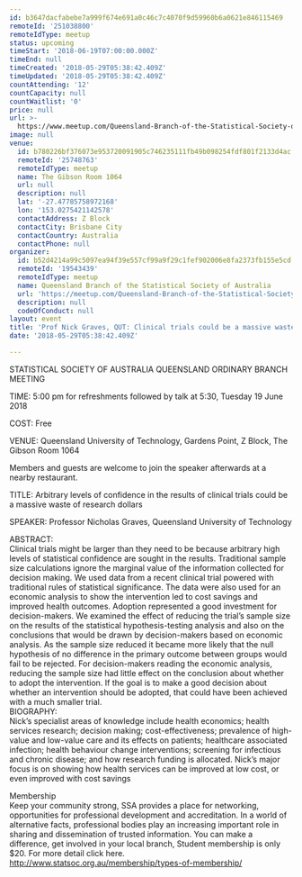 ```yaml
---
id: b3647dacfabebe7a999f674e691a0c46c7c4070f9d59960b6a0621e846115469
remoteId: '251038800'
remoteIdType: meetup
status: upcoming
timeStart: '2018-06-19T07:00:00.000Z'
timeEnd: null
timeCreated: '2018-05-29T05:38:42.409Z'
timeUpdated: '2018-05-29T05:38:42.409Z'
countAttending: '12'
countCapacity: null
countWaitlist: '0'
price: null
url: >-
  https://www.meetup.com/Queensland-Branch-of-the-Statistical-Society-of-Australia/events/251038800/
image: null
venue:
  id: b780226bf376073e953720091905c746235111fb49b098254fdf801f2133d4ac
  remoteId: '25748763'
  remoteIdType: meetup
  name: The Gibson Room 1064
  url: null
  description: null
  lat: '-27.47785758972168'
  lon: '153.0275421142578'
  contactAddress: Z Block
  contactCity: Brisbane City
  contactCountry: Australia
  contactPhone: null
organizer:
  id: b52d4214a99c5097ea94f39e557cf99a9f29c1fef902006e8fa2373fb155e5cd
  remoteId: '19543439'
  remoteIdType: meetup
  name: Queensland Branch of the Statistical Society of Australia
  url: 'https://meetup.com/Queensland-Branch-of-the-Statistical-Society-of-Australia'
  description: null
  codeOfConduct: null
layout: event
title: 'Prof Nick Graves, QUT: Clinical trials could be a massive waste of research $'
date: '2018-05-29T05:38:42.409Z'

---
```

<p>STATISTICAL SOCIETY OF AUSTRALIA QUEENSLAND ORDINARY BRANCH MEETING</p> <p>TIME: 5:00 pm for refreshments followed by talk at 5:30, Tuesday 19 June 2018</p> <p>COST: Free</p> <p>VENUE: Queensland University of Technology, Gardens Point, Z Block, The Gibson Room 1064</p> <p>Members and guests are welcome to join the speaker afterwards at a nearby restaurant.</p> <p>TITLE: Arbitrary levels of confidence in the results of clinical trials could be a massive waste of research dollars</p> <p>SPEAKER: Professor Nicholas Graves, Queensland University of Technology</p> <p>ABSTRACT:<br/>Clinical trials might be larger than they need to be because arbitrary high levels of statistical confidence are sought in the results. Traditional sample size calculations ignore the marginal value of the information collected for decision making. We used data from a recent clinical trial powered with traditional rules of statistical significance. The data were also used for an economic analysis to show the intervention led to cost savings and improved health outcomes. Adoption represented a good investment for decision-makers. We examined the effect of reducing the trial’s sample size on the results of the statistical hypothesis-testing analysis and also on the conclusions that would be drawn by decision-makers based on economic analysis. As the sample size reduced it became more likely that the null hypothesis of no difference in the primary outcome between groups would fail to be rejected. For decision-makers reading the economic analysis, reducing the sample size had little effect on the conclusion about whether to adopt the intervention. If the goal is to make a good decision about whether an intervention should be adopted, that could have been achieved with a much smaller trial.<br/>BIOGRAPHY:<br/>Nick’s specialist areas of knowledge include health economics; health services research; decision making; cost-effectiveness; prevalence of high-value and low-value care and its effects on patients; healthcare associated infection; health behaviour change interventions; screening for infectious and chronic disease; and how research funding is allocated. Nick’s major focus is on showing how health services can be improved at low cost, or even improved with cost savings</p> <p>Membership<br/>Keep your community strong, SSA provides a place for networking, opportunities for professional development and accreditation. In a world of alternative facts, professional bodies play an increasing important role in sharing and dissemination of trusted information. You can make a difference, get involved in your local branch, Student membership is only $20. For more detail click here. <a href="http://www.statsoc.org.au/membership/types-of-membership/" class="linkified">http://www.statsoc.org.au/membership/types-of-membership/</a></p>
